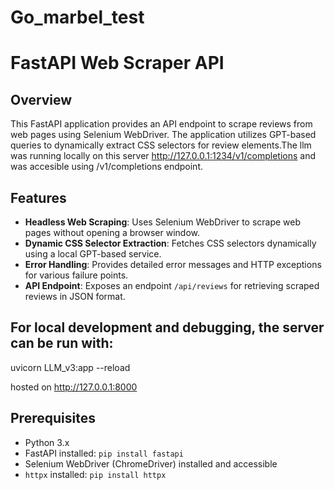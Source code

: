 # Go_marbel_test
# FastAPI Web Scraper API

## Overview

This FastAPI application provides an API endpoint to scrape reviews from web pages using Selenium WebDriver. The application utilizes GPT-based queries to dynamically extract CSS selectors for review elements.The llm was running locally on this server http://127.0.0.1:1234/v1/completions
and was accesible using /v1/completions endpoint.

## Features

- **Headless Web Scraping**: Uses Selenium WebDriver to scrape web pages without opening a browser window.
- **Dynamic CSS Selector Extraction**: Fetches CSS selectors dynamically using a local GPT-based service.
- **Error Handling**: Provides detailed error messages and HTTP exceptions for various failure points.
- **API Endpoint**: Exposes an endpoint `/api/reviews` for retrieving scraped reviews in JSON format.

## For local development and debugging, the server can be run with:

uvicorn LLM_v3:app --reload

hosted on http://127.0.0.1:8000

## Prerequisites

- Python 3.x
- FastAPI installed: `pip install fastapi`
- Selenium WebDriver (ChromeDriver) installed and accessible
- `httpx` installed: `pip install httpx`


